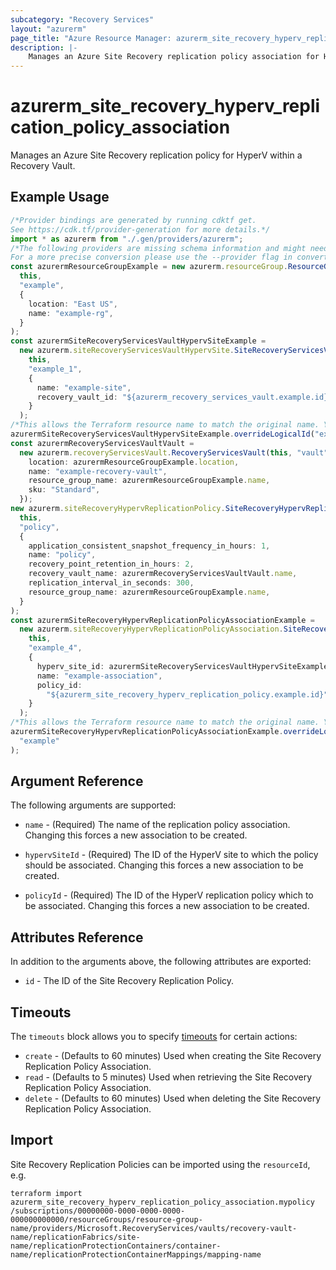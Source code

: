 ```yaml
---
subcategory: "Recovery Services"
layout: "azurerm"
page_title: "Azure Resource Manager: azurerm_site_recovery_hyperv_replication_policy_association"
description: |-
    Manages an Azure Site Recovery replication policy association for HyperV on Azure.
---
```


# azurerm\_site\_recovery\_hyperv\_replication\_policy\_association

Manages an Azure Site Recovery replication policy for HyperV within a Recovery Vault.

## Example Usage

```typescript
/*Provider bindings are generated by running cdktf get.
See https://cdk.tf/provider-generation for more details.*/
import * as azurerm from "./.gen/providers/azurerm";
/*The following providers are missing schema information and might need manual adjustments to synthesize correctly: azurerm.
For a more precise conversion please use the --provider flag in convert.*/
const azurermResourceGroupExample = new azurerm.resourceGroup.ResourceGroup(
  this,
  "example",
  {
    location: "East US",
    name: "example-rg",
  }
);
const azurermSiteRecoveryServicesVaultHypervSiteExample =
  new azurerm.siteRecoveryServicesVaultHypervSite.SiteRecoveryServicesVaultHypervSite(
    this,
    "example_1",
    {
      name: "example-site",
      recovery_vault_id: "${azurerm_recovery_services_vault.example.id}",
    }
  );
/*This allows the Terraform resource name to match the original name. You can remove the call if you don't need them to match.*/
azurermSiteRecoveryServicesVaultHypervSiteExample.overrideLogicalId("example");
const azurermRecoveryServicesVaultVault =
  new azurerm.recoveryServicesVault.RecoveryServicesVault(this, "vault", {
    location: azurermResourceGroupExample.location,
    name: "example-recovery-vault",
    resource_group_name: azurermResourceGroupExample.name,
    sku: "Standard",
  });
new azurerm.siteRecoveryHypervReplicationPolicy.SiteRecoveryHypervReplicationPolicy(
  this,
  "policy",
  {
    application_consistent_snapshot_frequency_in_hours: 1,
    name: "policy",
    recovery_point_retention_in_hours: 2,
    recovery_vault_name: azurermRecoveryServicesVaultVault.name,
    replication_interval_in_seconds: 300,
    resource_group_name: azurermResourceGroupExample.name,
  }
);
const azurermSiteRecoveryHypervReplicationPolicyAssociationExample =
  new azurerm.siteRecoveryHypervReplicationPolicyAssociation.SiteRecoveryHypervReplicationPolicyAssociation(
    this,
    "example_4",
    {
      hyperv_site_id: azurermSiteRecoveryServicesVaultHypervSiteExample.id,
      name: "example-association",
      policy_id:
        "${azurerm_site_recovery_hyperv_replication_policy.example.id}",
    }
  );
/*This allows the Terraform resource name to match the original name. You can remove the call if you don't need them to match.*/
azurermSiteRecoveryHypervReplicationPolicyAssociationExample.overrideLogicalId(
  "example"
);

```

## Argument Reference

The following arguments are supported:

*   `name` - (Required) The name of the replication policy association. Changing this forces a new association to be created.

*   `hypervSiteId` - (Required) The ID of the HyperV site to which the policy should be associated. Changing this forces a new association to be created.

*   `policyId` - (Required) The ID of the HyperV replication policy which to be associated. Changing this forces a new association to be created.

## Attributes Reference

In addition to the arguments above, the following attributes are exported:

* `id` - The ID of the Site Recovery Replication Policy.

## Timeouts

The `timeouts` block allows you to specify [timeouts](https://www.terraform.io/language/resources/syntax#operation-timeouts) for certain actions:

* `create` - (Defaults to 60 minutes) Used when creating the Site Recovery Replication Policy Association.
* `read` - (Defaults to 5 minutes) Used when retrieving the Site Recovery Replication Policy Association.
* `delete` - (Defaults to 60 minutes) Used when deleting the Site Recovery Replication Policy Association.

## Import

Site Recovery Replication Policies can be imported using the `resourceId`, e.g.

```shell
terraform import  azurerm_site_recovery_hyperv_replication_policy_association.mypolicy /subscriptions/00000000-0000-0000-0000-000000000000/resourceGroups/resource-group-name/providers/Microsoft.RecoveryServices/vaults/recovery-vault-name/replicationFabrics/site-name/replicationProtectionContainers/container-name/replicationProtectionContainerMappings/mapping-name
```
